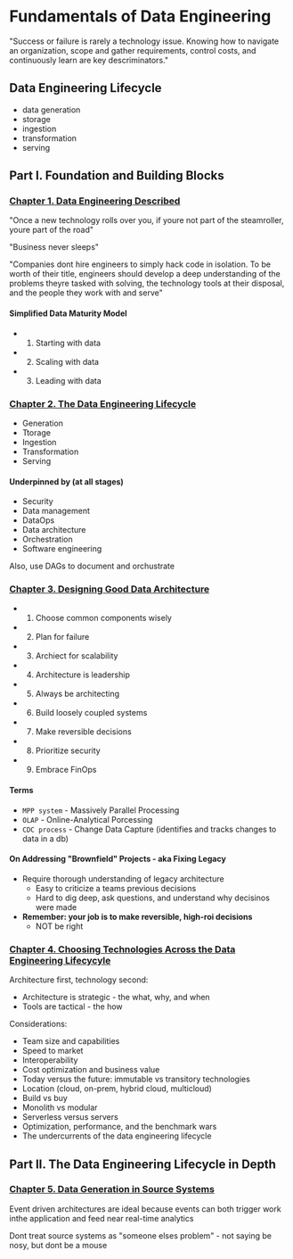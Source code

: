 # Fundamentals of Data Engineering

"Success or failure is rarely a technology issue. Knowing how to navigate an organization, scope and gather requirements, control costs, and continuously learn are key descriminators."

## Data Engineering Lifecycle

- data generation
- storage
- ingestion
- transformation
- serving

## Part I. Foundation and Building Blocks

### [Chapter 1. Data Engineering Described](./1_1_DATA_ENGINEERING.md)

"Once a new technology rolls over you, if youre not part of the steamroller, youre part of the road"

"Business never sleeps"

"Companies dont hire engineers to simply hack code in isolation. To be worth of their title, engineers should develop a deep understanding of the problems theyre tasked with solving, the technology tools at their disposal, and the people they work with and serve"

#### Simplified Data Maturity Model

- 1. Starting with data
- 2. Scaling with data
- 3. Leading with data

### [Chapter 2. The Data Engineering Lifecycle](./1_2_DE_LIFECYCLE.md)

- Generation
- Ttorage
- Ingestion
- Transformation
- Serving

#### Underpinned by (at all stages)

- Security
- Data management
- DataOps
- Data architecture
- Orchestration
- Software engineering

Also, use DAGs to document and orchustrate

### [Chapter 3. Designing Good Data Architecture](./1_3_DESIGNING_GOOD_ARCH.md)

- 1. Choose common components wisely
- 2. Plan for failure
- 3. Archiect for scalability
- 4. Architecture is leadership
- 5. Always be architecting
- 6. Build loosely coupled systems
- 7. Make reversible decisions
- 8. Prioritize security
- 9. Embrace FinOps

#### Terms

- `MPP system` - Massively Parallel Processing
- `OLAP` - Online-Analytical Porcessing
- `CDC process` - Change Data Capture (identifies and tracks changes to data in a db)

#### On Addressing "Brownfield" Projects - aka Fixing Legacy

- Require thorough understanding of legacy architecture
  - Easy to criticize a teams previous decisions
  - Hard to dig deep, ask questions, and understand why decisinos were made
- **Remember: your job is to make reversible, high-roi decisions**
  - NOT be right

### [Chapter 4. Choosing Technologies Across the Data Engineering Lifecycyle](./1_4_CHOOSING_TECH.md)

Architecture first, technology second:

- Architecture is strategic - the what, why, and when
- Tools are tactical - the how

Considerations:

- Team size and capabilities
- Speed to market
- Interoperability
- Cost optimization and business value
- Today versus the future: immutable vs transitory technologies
- Location (cloud, on-prem, hybrid cloud, multicloud)
- Build vs buy
- Monolith vs modular
- Serverless versus servers
- Optimization, performance, and the benchmark wars
- The undercurrents of the data engineering lifecycle

## Part II. The Data Engineering Lifecycle in Depth

### [Chapter 5. Data Generation in Source Systems](./2_5_DATA_GENERATION.md)

Event driven architectures are ideal because events can both trigger work inthe application and feed near real-time analytics

Dont treat source systems as "someone elses problem" - not saying be nosy, but dont be a mouse
